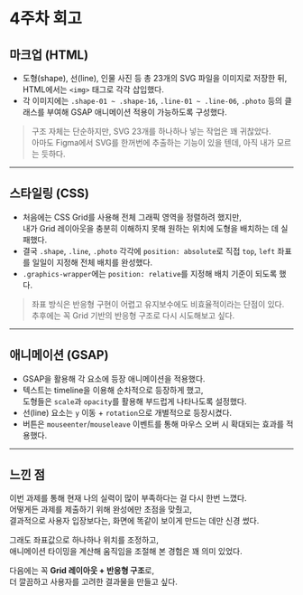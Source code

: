 # 4주차 회고

## 마크업 (HTML)

- 도형(shape), 선(line), 인물 사진 등 총 23개의 SVG 파일을 이미지로 저장한 뒤, HTML에서는 `<img>` 태그로 각각 삽입했다.
- 각 이미지에는 `.shape-01 ~ .shape-16`, `.line-01 ~ .line-06`, `.photo` 등의 클래스를 부여해 GSAP 애니메이션 적용이 가능하도록 구성했다.

> 구조 자체는 단순하지만, SVG 23개를 하나하나 넣는 작업은 꽤 귀찮았다.  
> 아마도 Figma에서 SVG를 한꺼번에 추출하는 기능이 있을 텐데, 아직 내가 모르는 듯하다.

---

## 스타일링 (CSS)

- 처음에는 CSS Grid를 사용해 전체 그래픽 영역을 정렬하려 했지만,  
  내가 Grid 레이아웃을 충분히 이해하지 못해 원하는 위치에 도형을 배치하는 데 실패했다.
- 결국 `.shape`, `.line`, `.photo` 각각에 `position: absolute`로 직접 `top`, `left` 좌표를 일일이 지정해 전체 배치를 완성했다.
- `.graphics-wrapper`에는 `position: relative`를 지정해 배치 기준이 되도록 했다.

> 좌표 방식은 반응형 구현이 어렵고 유지보수에도 비효율적이라는 단점이 있다.  
> 추후에는 꼭 Grid 기반의 반응형 구조로 다시 시도해보고 싶다.

---

## 애니메이션 (GSAP)

- GSAP을 활용해 각 요소에 등장 애니메이션을 적용했다.
- 텍스트는 timeline을 이용해 순차적으로 등장하게 했고,  
  도형들은 `scale`과 `opacity`를 활용해 부드럽게 나타나도록 설정했다.
- 선(line) 요소는 `y` 이동 + `rotation`으로 개별적으로 등장시켰다.
- 버튼은 `mouseenter`/`mouseleave` 이벤트를 통해 마우스 오버 시 확대되는 효과를 적용했다.

---

## 느낀 점

이번 과제를 통해 현재 나의 실력이 많이 부족하다는 걸 다시 한번 느꼈다.  
어떻게든 과제를 제출하기 위해 완성에만 초점을 맞췄고,  
결과적으로 사용자 입장보다는, 화면에 똑같이 보이게 만드는 데만 신경 썼다.

그래도 좌표값으로 하나하나 위치를 조정하고,  
애니메이션 타이밍을 계산해 움직임을 조절해 본 경험은 꽤 의미 있었다.

다음에는 꼭 **Grid 레이아웃 + 반응형 구조**로,  
더 깔끔하고 사용자를 고려한 결과물을 만들고 싶다.
